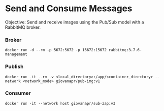 # Send and Consume Messages

Objective: Send and receive images using the Pub/Sub model with a RabbitMQ broker.

### Broker

```
docker run -d --rm -p 5672:5672 -p 15672:15672 rabbitmq:3.7.6-management
```

### Publish

```
docker run -it --rm -v <local_directory>:/app/<container_directory> --network <network_mode> giovanapr/pub-img:v1
```

### Consumer

```
docker run -it --network host giovanapr/sub-zap:v3
```
